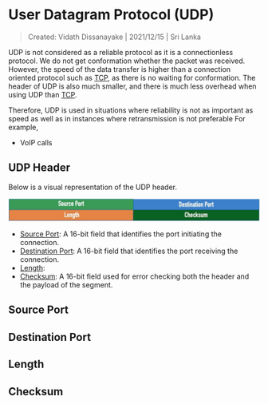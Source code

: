 # User Datagram Protocol (UDP)

> Created: Vidath Dissanayake | 2021/12/15 | Sri Lanka

UDP is not considered as a reliable protocol as it is a connectionless protocol. We do not get conformation whether the packet was received. However, the speed of the data transfer is higher than a connection oriented protocol such as [TCP](TCP.md), as there is no waiting for conformation. The header of UDP is also much smaller, and there is much less overhead when using UDP than [TCP](TCP.md).

Therefore, UDP is used in situations where reliability is not as important as speed as well as in instances where retransmission is not preferable For example,
- VoIP calls


## UDP Header

Below is a visual representation of the UDP header.

![udp header](assets/images/udp%20header.png)

- [Source Port](#Source%20Port): A 16-bit field that identifies the port initiating the connection.
- [Destination Port](#Destination%20Port): A 16-bit field that identifies the port receiving the connection.
- [Length](#Length):
- [Checksum](#Checksum): A 16-bit field used for error checking both the header and the payload of the segment.

## Source Port

## Destination Port

## Length

## Checksum